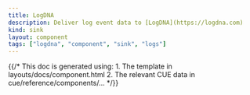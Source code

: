 ```yaml
---
title: LogDNA
description: Deliver log event data to [LogDNA](https://logdna.com)
kind: sink
layout: component
tags: ["logdna", "component", "sink", "logs"]
---
```


{{/* This doc is generated using:
     1. The template in layouts/docs/component.html
     2. The relevant CUE data in cue/reference/components/... */}}
